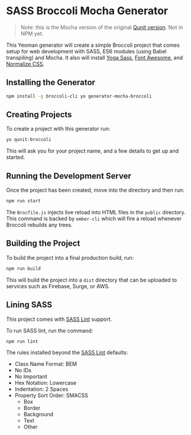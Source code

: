 # SASS Broccoli Mocha Generator

> Note: this is the Mocha version of the original [Qunit version](https://github.com/rtablada/generator-qunit-broccoli). Not in NPM yet.

This Yeoman generator will create a simple Broccoli project that comes setup for web development with SASS, ES6 modules (using Babel transpiling) and Mocha.
It also will install [Yoga Sass](http://rtablada.github.io/yoga-sass), [Font Awesome](http://fontawesome.io), and [Normalize CSS](https://necolas.github.io/normalize.css/).

## Installing the Generator

```bash
npm install -g broccoli-cli yo generator-mocha-broccoli
```

## Creating Projects

To create a project with this generator run:

```bash
yo qunit-broccoli
```

This will ask you for your project name, and a few details to get up and started.

## Running the Development Server

Once the project has been created, move into the directory and then run:

```bash
npm run start
```

The `Brocfile.js` injects live reload into HTML files in the `public` directory.
This command is backed by `ember-cli` which will fire a reload whenever Broccoli rebuilds any trees.

## Building the Project

To build the project into a final production build, run:

```bash
npm run build
```

This will build the project into a `dist` directory that can be uploaded to services such as Firebase, Surge, or AWS.

## Lining SASS

This project comes with [SASS Lint](https://github.com/sasstools/qunit-lint) support.

To run SASS lint, run the command:

```bash
npm run lint
```

The rules installed beyond the [SASS Lint](https://github.com/sasstools/qunit-lint/blob/master/lib/config/qunit-lint.yml) defaults:

* Class Name Format: BEM
* No IDs
* No Important
* Hex Notation: Lowercase
* Indentation: 2 Spaces
* Property Sort Order: SMACSS
  - Box
  - Border
  - Background
  - Text
  - Other
